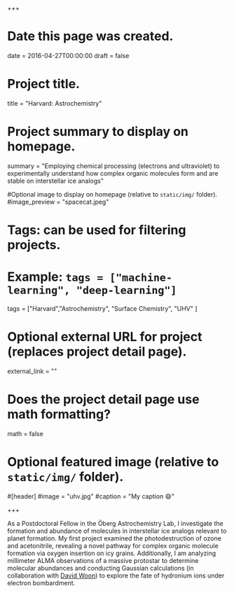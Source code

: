 +++
# Date this page was created.
date = 2016-04-27T00:00:00
draft = false

# Project title.
title = "Harvard: Astrochemistry"

# Project summary to display on homepage.
summary = "Employing chemical processing (electrons and ultraviolet) to experimentally understand how complex organic molecules form and are stable on interstellar ice analogs"

#Optional image to display on homepage (relative to `static/img/` folder).
#image_preview = "spacecat.jpeg"

# Tags: can be used for filtering projects.
# Example: `tags = ["machine-learning", "deep-learning"]`
tags = ["Harvard","Astrochemistry", "Surface Chemistry", "UHV" ]

# Optional external URL for project (replaces project detail page).
external_link = ""

# Does the project detail page use math formatting?
math = false

# Optional featured image (relative to `static/img/` folder).
#[header]
#image = "uhv.jpg"
#caption = "My caption :smile:"

+++

As a Postdoctoral Fellow in the Öberg Astrochemistry Lab, I investigate the formation and abundance of molecules in interstellar ice analogs relevant to planet formation. My first project examined the photodestruction of ozone and acetonitrile, revealing a novel pathway for complex organic molecule formation via oxygen insertion on icy grains.  Additionally, I am analyzing millimeter ALMA observations of a massive protostar to determine molecular abundances and conducting Gaussian calculations (in collaboration with [David Woon](https://www.astrochymist.org/woon/)) to explore the fate of hydronium ions under electron bombardment. 





